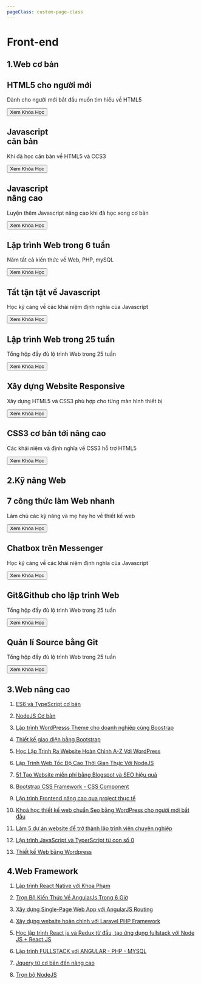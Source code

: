 ```yaml
---
pageClass: custom-page-class
---
```

# Front-end
## 1.Web cơ bản

<main class="zencourse">
  <div class="zencard animate__animated" style='background-image: url(/images/docs/course/frontend/1/1.png);'>
    <div class="content">
      <h2 class="zentitle">HTML5 cho người mới</h2>
      <p class="copy">Dành cho người mới bắt đầu muốn tìm hiểu về HTML5</p>
      <a href="https://drive.google.com/drive/folders/1sxD_QQjc0eeJW9boacVnFPDtjeE5SJRM?usp=sharing" target=”_blank”><button class="zenbtn">Xem Khóa Học</button></a>
    </div>
  </div>
  <div class="zencard animate__animated" style="background-image: url(/images/docs/course/frontend/1/2.png);">
      <div class="content">
        <h2 class="zentitle">Javascript<br>căn bản</h2>
        <p class="copy">Khi đã học căn bản về HTML5 và CCS3</p>
        <a href="https://drive.google.com/drive/folders/1z_Y3ulS12LvYnnRbQTtkNu3c7-AU9FJy?usp=sharing" target=”_blank”><button class="zenbtn">Xem Khóa Học</button></a>
      </div>
    </div>
  <div class="zencard animate__animated" style="background-image: url(/images/docs/course/frontend/1/3.png);">
      <div class="content">
        <h2 class="zentitle">Javascript<br>nâng cao</h2>
        <p class="copy">Luyện thêm Javascript nâng cao khi đã học xong cơ bản</p>
        <a href="https://drive.google.com/drive/folders/1umRl9cE1eemU9OieDkcMbeBlQc46i9LB?usp=sharing" target=”_blank”><button class="zenbtn">Xem Khóa Học</button></a>
      </div>
    </div>
  <div class="zencard animate__animated" style='background-image: url(/images/docs/course/frontend/1/4.png);'>
    <div class="content">
      <h2 class="zentitle">Lập trình Web trong 6 tuần</h2>
      <p class="copy">Năm tất cả kiến thức về Web, PHP, mySQL</p>
      <a href="https://drive.google.com/drive/folders/1J8bghjJP1TRWRgD9xgiIgm8kAVm5RdK-?usp=sharing" target=”_blank”><button class="zenbtn">Xem Khóa Học</button></a>
    </div>
  </div>
</main>

<main class="zencourse">
  <div class="zencard animate__animated" style="background-image: url(/images/docs/course/frontend/1/5.png);">
      <div class="content">
        <h2 class="zentitle">Tất tận tật về Javascript</h2>
        <p class="copy">Học kỹ càng về các khái niệm định nghĩa của Javascript</p>
        <a href="https://drive.google.com/drive/folders/1X1dR27Yj2aiVmYhZhGSLOlGPMQ8XN3CS?usp=sharing" target=”_blank”><button class="zenbtn">Xem Khóa Học</button></a>
      </div>
    </div>
  <div class="zencard animate__animated" style="background-image: url(/images/docs/course/frontend/1/6.png);">
      <div class="content">
        <h2 class="zentitle">Lập trình Web trong 25 tuần</h2>
        <p class="copy">Tổng hộp đầy đủ lộ trình Web trong 25 tuần</p>
        <a href="https://drive.google.com/drive/folders/1Rik4jDLutg5XHYtkmRQ8o8co1drCVLv0?usp=sharing" target=”_blank”><button class="zenbtn">Xem Khóa Học</button></a>
      </div>
    </div>
  <div class="zencard animate__animated" style='background-image: url(/images/docs/course/frontend/1/7.png);'>
    <div class="content">
      <h2 class="zentitle">Xây dựng Website Responsive</h2>
      <p class="copy">Xây dựng HTML5 và CSS3 phù hợp cho từng màn hình thiết bị</p>
      <a href="https://drive.google.com/drive/folders/1clELhsh4DYD-byiAHEJSzBkvW8d54P7w?usp=sharing" target=”_blank”><button class="zenbtn">Xem Khóa Học</button></a>
    </div>
  </div>
  <div class="zencard animate__animated" style="background-image: url(/images/docs/course/frontend/1/8.png);">
      <div class="content">
        <h2 class="zentitle">CSS3 cơ bản tới nâng cao</h2>
        <p class="copy">Các khái niệm và định nghĩa về CSS3 hỗ trợ HTML5</p>
        <a href="https://drive.google.com/drive/folders/15N9gdGxX6PH3h0MrgirsoPBEu5dE9VkV?usp=sharing" target=”_blank”><button class="zenbtn">Xem Khóa Học</button></a>
      </div>
    </div>
</main>

## 2.Kỹ năng Web

<main class="zencourse">
  <div class="zencard animate__animated" style='background-image: url(/images/docs/course/frontend/2/1.png);'>
    <div class="content">
      <h2 class="zentitle">7 công thức làm Web nhanh</h2>
      <p class="copy">Làm chủ các kỹ năng và mẹ hay ho về thiết kế web</p>
      <a href="https://drive.google.com/drive/folders/1HtlXNVFqtFC9LNgAYG60-gh4x9YE3MqO?usp=sharing" target=”_blank”><button class="zenbtn">Xem Khóa Học</button></a>
    </div>
  </div>
  <div class="zencard animate__animated" style="background-image: url(/images/docs/course/frontend/2/2.png);">
      <div class="content">
        <h2 class="zentitle">Chatbox trên Messenger</h2>
        <p class="copy">Học kỹ càng về các khái niệm định nghĩa của Javascript</p>
        <a href="https://drive.google.com/drive/folders/1yIQ8eg3uEly-XYZ67vZlCJn2gN-9xpar?usp=sharing" target=”_blank”><button class="zenbtn">Xem Khóa Học</button></a>
      </div>
    </div>
  <div class="zencard animate__animated" style="background-image: url(/images/docs/course/frontend/2/3.png);">
      <div class="content">
        <h2 class="zentitle">Git&Github cho lập trình Web</h2>
        <p class="copy">Tổng hộp đầy đủ lộ trình Web trong 25 tuần</p>
        <a href="https://drive.google.com/drive/folders/1Qm6j5MJ1XcZ9fTnUzAW_qRooDganwpRh?usp=sharing" target=”_blank”><button class="zenbtn">Xem Khóa Học</button></a>
      </div>
    </div>
  <div class="zencard animate__animated" style="background-image: url(/images/docs/course/frontend/2/4.png);">
      <div class="content">
        <h2 class="zentitle">Quản lí Source bằng Git</h2>
        <p class="copy">Tổng hộp đầy đủ lộ trình Web trong 25 tuần</p>
        <a href="https://drive.google.com/drive/folders/1hzWE3twA3UCcV4fEG2R5cBLhxLzR7VwX?usp=sharing" target=”_blank”><button class="zenbtn">Xem Khóa Học</button></a>
      </div>
    </div>
</main>

## 3.Web nâng cao

1. [ES6 và TypeScript cơ bản](https://drive.google.com/drive/folders/1oXuHakKGeDlbtFZpcS781d2qw7X0XUta?usp=sharing)

2. [NodeJS Cơ bản](https://drive.google.com/drive/folders/1eaZu5iH2n-i_qH95ZdoUFAoqFpR9FQHM?usp=sharing)

3. [Lập trình WordPresss Theme cho doanh nghiệp cùng Boostrap](https://drive.google.com/drive/folders/1HXtALRQDcbxSvgdyS-hLH-XnSMhv2z0q?usp=sharing)

4. [Thiết kế giao diện bằng Bootstrap](https://drive.google.com/drive/folders/1rZzjlbAYP5-7H2vnXB2t7_PFf7d_rd0A?usp=sharing)

5. [Học Lập Trình Ra Website Hoàn Chỉnh A-Z Với WordPress](https://drive.google.com/drive/folders/1iu-AaQM-aKOvjzaPClJLOkhdGIVUumEB?usp=sharing)

6. [Lập Trình Web Tốc Độ Cao Thời Gian Thực Với NodeJS](https://drive.google.com/drive/folders/1n5oAmmRp_DodY4GJ0h8ZAhiIAhRM3wAE?usp=sharing)

7. [51 Tạo Website miễn phí bằng Blogspot và SEO hiệu quả](https://drive.google.com/drive/folders/1S7JRn2G5s0LivwkKaV2tEJ4TB2didbqw?usp=sharing)

8. [Bootstrap CSS Framework - CSS Component](https://drive.google.com/drive/folders/1Rs9WHEe-IG1n7udFkpBIiy0EZ5SH1Uei?usp=sharing)

9. [Lập trình Frontend nâng cao qua project thực tế](https://drive.google.com/drive/folders/1NE7Q3_D2Sg8JJYnaA8I4tLgUJM-Ng2Yp?usp=sharing) 

10. [Khoá học thiết kế web chuẩn Seo bằng WordPress cho người mới bắt đầu](https://drive.google.com/drive/folders/1zIPmBXpMpVRFRlZJPtXTfBuC8Ql7XcjK?usp=sharing)

11. [Làm 5 dự án website để trở thành lập trình viên chuyên nghiệp](https://drive.google.com/drive/folders/1LNAHAQ2FCLTpu7r-hw5su9TkM9B4cqBR?usp=sharing)

12. [Lập trình JavaScript và TyperScript từ con số 0](https://drive.google.com/drive/folders/1Cse2emPX5Z3QJgp7VdynwYn-IMu68XvJ?usp=sharing)

13. [Thiết kế Web bằng Wordpress](https://drive.google.com/drive/folders/1TOVzcIkrs-zRVoZNfy0D5DHZqLw3vwV9?usp=sharing)

## 4.Web Framework 

1. [Lập trình React Native với Khoa Phạm](https://drive.google.com/drive/folders/1NgzxWnAU8EA7N5Nar0AUIF8G0XqhI3dH?usp=sharing)

2. [Trọn Bộ Kiến Thức Về AngularJs Trong 6 Giờ](https://drive.google.com/drive/folders/10o1C5hrR_kuSZU3cxMnxAYiB5wB0nEjx?usp=sharing)

3. [Xây dựng Single-Page Web App với AngularJS Routing](https://drive.google.com/drive/folders/1kz94BxhMtahXPCbzpy-vBSqrQmKvjoo-?usp=sharing)

4. [Xây dựng website hoàn chỉnh với Laravel PHP Framework](https://drive.google.com/drive/folders/1iVPRS-lUky79YDHy48FYuhqWRIdZok2d?usp=sharing)

5. [Học lập trình React js và Redux từ đầu, tạo ứng dụng fullstack với Node JS + React JS](https://drive.google.com/drive/folders/1g0Gkr99-V-19dYffo8NvPeR1JXgkFtBI?usp=sharing)

6. [Lập trình FULLSTACK với ANGULAR - PHP - MYSQL](https://drive.google.com/drive/folders/1gnku9TfmO5_h4gj-YAEG4W82RAerynQm?usp=sharing)

7. [Jquery từ cơ bản đến nâng cao](https://drive.google.com/drive/folders/1Zj3V3n4VpUbuHsZNjv4uy7bE1xrjW2JP?usp=sharing)

8. [Trọn bộ NodeJS](https://drive.google.com/drive/folders/19bgXz8YREty29qL_fNopMDqdddeKajz6?usp=sharing)
